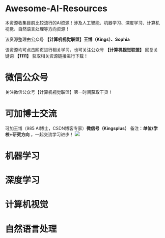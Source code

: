# Awesome-AI-Resources


本资源收集目前比较流行的AI资源！涉及人工智能、机器学习、深度学习、计算机视觉、自然语言处理等方向资源！

该资源整理由公众号 **【计算机视觉联盟】王博（Kings）、Sophia**

该资源均可点击网页进行相关学习，也可关注公众号 **【计算机视觉联盟】** 回复关键词 **【1111】** 获取相关资源链接进行下载！

# 微信公众号
关注微信公众号【计算机视觉联盟】第一时间获取干货！

# 可加博士交流
可加王博（985 AI博士，CSDN博客专家）**微信号（Kingsplus）** 备注：**单位/学校+研究方向** ，一起交流学习进步！
![](https://github.com/Sophia-11/DeepLearningNotes/blob/master/cvQR.jpg)

# 机器学习

# 深度学习

# 计算机视觉

# 自然语言处理
